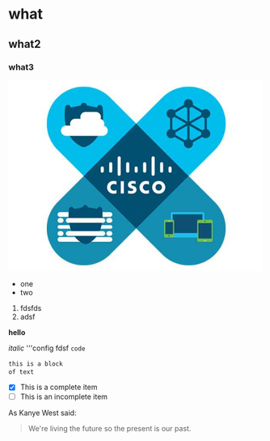 # what
## what2
### what3

![](images/cisco-sdwan.jpg)

- one
- two
1. fdsfds
2. adsf

**hello**

_italic_
'''config
fdsf
`code`

```
this is a block
of text
```

- [x] This is a complete item
- [ ] This is an incomplete item

As Kanye West said:

> We're living the future so
> the present is our past.

